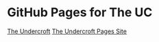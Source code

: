 <!DOCTYPE HTML>
<html>
  <h1>GitHub Pages for The UC</h1>
  <a href="https://www.theundercroft.net/">The Undercroft</a>
  <a href="https://theuc.github.io/index.htm">The Undercroft Pages Site</a>
<html>
